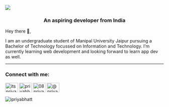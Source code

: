 ![](https://github.com/ipriyabhatt/bhatt-priya/blob/main/Black%20and%20Yellow%20Illustrated%20Designer%20LinkedIn%20Banner.png)

<h3 align="center">An aspiring developer from India</h3>

Hey there 👋,

 I am an undergraduate student of Manipal University Jaipur pursuing a Bachelor of Technology focussed on Information and Technology. I’m currently learning web development and looking forward to learn app dev as well.
 
 ---


<h3 align="left">Connect with me:</h3>
<p align="left">
<a href="https://twitter.com/itspriyabhatt" target="blank"><img align="center" src="https://raw.githubusercontent.com/rahuldkjain/github-profile-readme-generator/master/src/images/icons/Social/twitter.svg" alt="itspriyabhatt" height="30" width="40" /></a>
<a href="https://www.codechef.com/users/priyabhat" target="blank"><img align="center" src="https://cdn.jsdelivr.net/npm/simple-icons@3.1.0/icons/codechef.svg" alt="priyabhat" height="30" width="40" /></a>
<a href="https://www.hackerrank.com/08priyabhatt" target="blank"><img align="center" src="https://raw.githubusercontent.com/rahuldkjain/github-profile-readme-generator/master/src/images/icons/Social/hackerrank.svg" alt="08priyabhatt" height="30" width="40" /></a>
<a href="https://www.hackerearth.com/@priyabhatt" target="blank"><img align="center" src="https://raw.githubusercontent.com/rahuldkjain/github-profile-readme-generator/master/src/images/icons/Social/hackerearth.svg" alt="@priyabhatt" height="30" width="40" /></a>
</p>
<p><img align="left" src="https://github-readme-stats.vercel.app/api/top-langs?username=ipriyabhatt&show_icons=true&locale=en&layout=compact&theme=tokyonight" alt="ipriyabhatt" /></p>




